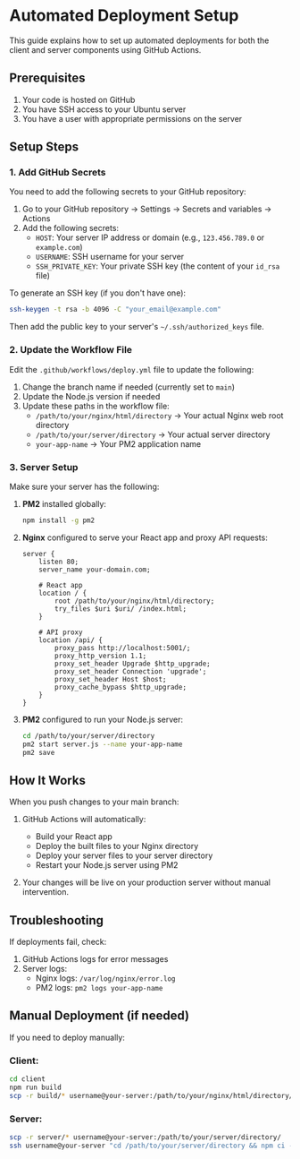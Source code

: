 # Automated Deployment Setup

This guide explains how to set up automated deployments for both the client and server components using GitHub Actions.

## Prerequisites

1. Your code is hosted on GitHub
2. You have SSH access to your Ubuntu server
3. You have a user with appropriate permissions on the server

## Setup Steps

### 1. Add GitHub Secrets

You need to add the following secrets to your GitHub repository:

1. Go to your GitHub repository → Settings → Secrets and variables → Actions
2. Add the following secrets:
   - `HOST`: Your server IP address or domain (e.g., `123.456.789.0` or `example.com`)
   - `USERNAME`: SSH username for your server
   - `SSH_PRIVATE_KEY`: Your private SSH key (the content of your `id_rsa` file)

To generate an SSH key (if you don't have one):
```bash
ssh-keygen -t rsa -b 4096 -C "your_email@example.com"
```

Then add the public key to your server's `~/.ssh/authorized_keys` file.

### 2. Update the Workflow File

Edit the `.github/workflows/deploy.yml` file to update the following:

1. Change the branch name if needed (currently set to `main`)
2. Update the Node.js version if needed
3. Update these paths in the workflow file:
   - `/path/to/your/nginx/html/directory` → Your actual Nginx web root directory
   - `/path/to/your/server/directory` → Your actual server directory
   - `your-app-name` → Your PM2 application name

### 3. Server Setup

Make sure your server has the following:

1. **PM2** installed globally:
   ```bash
   npm install -g pm2
   ```

2. **Nginx** configured to serve your React app and proxy API requests:
   ```nginx
   server {
       listen 80;
       server_name your-domain.com;

       # React app
       location / {
           root /path/to/your/nginx/html/directory;
           try_files $uri $uri/ /index.html;
       }

       # API proxy
       location /api/ {
           proxy_pass http://localhost:5001/;
           proxy_http_version 1.1;
           proxy_set_header Upgrade $http_upgrade;
           proxy_set_header Connection 'upgrade';
           proxy_set_header Host $host;
           proxy_cache_bypass $http_upgrade;
       }
   }
   ```

3. **PM2** configured to run your Node.js server:
   ```bash
   cd /path/to/your/server/directory
   pm2 start server.js --name your-app-name
   pm2 save
   ```

## How It Works

When you push changes to your main branch:

1. GitHub Actions will automatically:
   - Build your React app
   - Deploy the built files to your Nginx directory
   - Deploy your server files to your server directory
   - Restart your Node.js server using PM2

2. Your changes will be live on your production server without manual intervention.

## Troubleshooting

If deployments fail, check:

1. GitHub Actions logs for error messages
2. Server logs:
   - Nginx logs: `/var/log/nginx/error.log`
   - PM2 logs: `pm2 logs your-app-name`

## Manual Deployment (if needed)

If you need to deploy manually:

### Client:
```bash
cd client
npm run build
scp -r build/* username@your-server:/path/to/your/nginx/html/directory/
```

### Server:
```bash
scp -r server/* username@your-server:/path/to/your/server/directory/
ssh username@your-server "cd /path/to/your/server/directory && npm ci --production && pm2 restart your-app-name"
```
